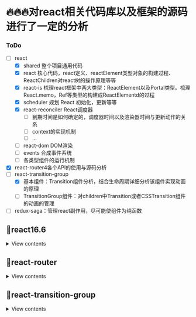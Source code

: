 # 🔥🔥🔥对react相关代码库以及框架的源码进行了一定的分析
### ToDo
- [ ] react
    - [x] shared  整个项目通用代码
    - [x] react   核心代码，react定义、reactElement类型对象的构建过程、ReactChildren对react树的操作原理等等
    - [x] react-is  梳理react框架中两大类型：ReactElement以及Portal类型。梳理React.memo，Ref等类型的构建成ReactElementd的过程
    - [x] scheduler 规划 React 初始化，更新等等
    - [x] react-reconciler  React调度器
        - [ ] 到期时间是如何确定的，调度器时间以及渲染器时间与更新动作的关系
        - [ ] context的实现机制
        - [ ] ...
    - [ ] react-dom  DOM渲染
    - [ ] events 合成事件系统
    - [ ] 各类型组件的运行机制
- [x] react-router4各个API的使用与源码分析
- [ ] react-transition-group
    - [x] 基本组件：Transition组件分析，结合生命周期详细分析该组件实现动画的原理
    - [ ] TransitionGroup组件：对children中Transition或者CSSTransition组件的动画的管理
- [ ] redux-saga：管理react副作用，尽可能使组件为纯函数

## 📖react16.6

<details>
<summary>View contents</summary>

###### <i>源码实例分析：可见[runlogic文件夹](https://github.com/BUPTlhuanyu/ReactNote/blob/master/react/runlogic/index.js)下的代码，断点分析(console.log不是一快照的方式打印结果，对引用对象的调试会不和预期)react对不同组件的处理逻辑等等运行机制</i>

<details>
<summary>🍺D1 项目目录</summary>

* [1、react源码浅析(一)：项目目录](https://github.com/BUPTlhuanyu/ReactNote/blob/master/react/blog/D1/react%E6%BA%90%E7%A0%81%E6%B5%85%E6%9E%90(%E4%B8%80)%EF%BC%9A%E9%A1%B9%E7%9B%AE%E7%9B%AE%E5%BD%95.md)
</details>

<details>
<summary>🍺D2 shared</summary>

- [1、react源码浅析(二)：shared文件夹](https://github.com/BUPTlhuanyu/ReactNote/blob/master/react/blog/D2/react%e6%ba%90%e7%a0%81%e6%b5%85%e6%9e%90(%e4%ba%8c)%ef%bc%9ashared%e6%96%87%e4%bb%b6%e5%a4%b9.md)
- [2、react源码浅析(二)：shared文件夹之ReactTreeTraversal](https://github.com/BUPTlhuanyu/ReactNote/blob/master/react/blog/D2/react%e6%ba%90%e7%a0%81%e6%b5%85%e6%9e%90(%e4%ba%8c)%ef%bc%9ashared%e6%96%87%e4%bb%b6%e5%a4%b9%e4%b9%8bReactTreeTraversal.md)
</details>

<details>
<summary>🍺D3 react</summary>

- [1、react源码浅析(三)：react文件夹-源码入口](https://github.com/BUPTlhuanyu/ReactNote/blob/master/react/blog/D3/react%e6%ba%90%e7%a0%81%e6%b5%85%e6%9e%90(%e4%b8%89)%ef%bc%9areact%e6%96%87%e4%bb%b6%e5%a4%b9-%e6%ba%90%e7%a0%81%e5%85%a5%e5%8f%a3.md)
- [2、react源码浅析(三)：ReactNoopUpdateQueue](https://github.com/BUPTlhuanyu/ReactNote/blob/master/react/blog/D3/react%e6%ba%90%e7%a0%81%e6%b5%85%e6%9e%90(%e4%b8%89)%ef%bc%9aReactNoopUpdateQueue.md)
- [3、react源码浅析(三)：ReactBaseClasses](https://github.com/BUPTlhuanyu/ReactNote/blob/master/react/blog/D3/react%e6%ba%90%e7%a0%81%e6%b5%85%e6%9e%90(%e4%b8%89)%ef%bc%9aReactBaseClasses.md)
- [4、react源码浅析(三)：Ref-Context-Lazy-forwardRef-memo](https://github.com/BUPTlhuanyu/ReactNote/blob/master/react/blog/D3/react%e6%ba%90%e7%a0%81%e6%b5%85%e6%9e%90(%e4%b8%89)%ef%bc%9aRef-Context-Lazy-forwardRef-memo.md)
- [5、react源码浅析(三)：ReactElement](https://github.com/BUPTlhuanyu/ReactNote/blob/master/react/blog/D3/react%e6%ba%90%e7%a0%81%e6%b5%85%e6%9e%90(%e4%b8%89)%ef%bc%9aReactElement.md)
- [6、react源码浅析(三)：ReactDebugCurrentFrame](https://github.com/BUPTlhuanyu/ReactNote/blob/master/react/blog/D3/react%e6%ba%90%e7%a0%81%e6%b5%85%e6%9e%90(%e4%b8%89)%ef%bc%9aReactDebugCurrentFrame.md)
- [7、react源码浅析(三)：ReactChildren](https://github.com/BUPTlhuanyu/ReactNote/blob/master/react/blog/D3/react%e6%ba%90%e7%a0%81%e6%b5%85%e6%9e%90(%e4%b8%89)%ef%bc%9aReactChildren.md)
- [ ]   8、react源码浅析(三)：Hook
- [9、react源码浅析(三)：ReactElementValidator](https://github.com/BUPTlhuanyu/ReactNote/blob/master/react/blog/D3/react%e6%ba%90%e7%a0%81%e6%b5%85%e6%9e%90(%e4%b8%89)%ef%bc%9aReactElementValidator.md)
</details>


<details>
<summary>🍺D4 react-is</summary>

###### <i>梳理react中的类型，两大类型的构建过程</i>

- [react源码浅析(四)：react-is](https://github.com/BUPTlhuanyu/ReactNote/blob/master/react/blog/D4/react%e6%ba%90%e7%a0%81%e6%b5%85%e6%9e%90(%e5%9b%9b)%ef%bc%9areact-is.md)
</details>


<details>
<summary>🍺D5 scheduler</summary>

###### <i>scheduler调度器原理，大致基本流程已给出图示，以后再给出更详细具体的调度解析，其实知道了设计思想，往后的内容都基本没问题了。</i>

###### <i>tracing及其TracingSubscriptions实现的是一个订阅监听者设计模式，暂时不对其总结</i>

- [react源码浅析(五)：scheduler](https://github.com/BUPTlhuanyu/ReactNote/blob/master/react/blog/D5/react%E6%BA%90%E7%A0%81%E6%B5%85%E6%9E%90(%E4%BA%94)%EF%BC%9Ascheduler.md)
- [react源码浅析(五)：scheduler之Tracing.js](https://github.com/BUPTlhuanyu/ReactNote/blob/master/react/blog/D5/react%E6%BA%90%E7%A0%81%E6%B5%85%E6%9E%90(%E4%BA%94)%EF%BC%9Ascheduler%E4%B9%8BTracing.js.md)
- [react源码浅析(五)：scheduler之TracingSubscriptions.js](https://github.com/BUPTlhuanyu/ReactNote/blob/master/react/blog/D5/react%E6%BA%90%E7%A0%81%E6%B5%85%E6%9E%90(%E4%BA%94)%EF%BC%9Ascheduler%E4%B9%8BTracingSubscriptions.js.md)
</details>



<details>
<summary>🍺D6 react-reconciler</summary>

###### <i>react-reconciler源码分析，直接记在我的有道云笔记中，之后会整理成md文件</i>

- [1、react源码浅析(六)：react的fiber树与页面节点树的关系](http://note.youdao.com/noteshare?id=0f7455578064b5f29fe3078ac8250a52&sub=E75C32B93D164C029A960640C40454A2)
- [2-1、react源码浅析(六)：创建container对应的root](http://note.youdao.com/noteshare?id=5f5fc67ba5ea237fe3c66ffa5f08d6f8&sub=38872ACF66C44A11AAA6D9303AA23523)
- [2-2、react源码浅析(六)：创建root下的fiber树并开始初始调度](http://note.youdao.com/noteshare?id=9e044ed4ed7575202c88b3cfc219fd78&sub=4F5BBFC31A9A417BB16AD3A905941346)
- [2-3、react源码浅析(六)：调度入口函数scheduleWork](http://note.youdao.com/noteshare?id=f0b46b71cf9d0fdc2567c71e73e219cd&sub=13597B790FE74888A94E9A637F47ACA5)
- [2-4、react源码浅析(六)：performWork调度root双向循环链表](http://note.youdao.com/noteshare?id=1ddf559cc188cd1f903801df9ea13c06&sub=C79AC4EE17354E7C8C81F54E46DD9F10)
- [2-5、react源码浅析(六)：performWorkOnRoot调度某个root的fiber树](http://note.youdao.com/noteshare?id=82c1def09e9ab49dc1f7ab12670c077d&sub=461FD4B88C714C4F86F8503DE9236B23)
- [2-6-0、react源码浅析(六)：root渲染阶段renderRoot](http://note.youdao.com/noteshare?id=478f1a3b421050d8f1b72e3b221cca59&sub=169BA6CA7850481BBA68BC53379E26D1)
- [2-6-1、react源码浅析(六)：对root执行updateHostRoot](http://note.youdao.com/noteshare?id=84df98e9c1e5cb9d1a66864b34268a7f&sub=1E16F316E66348EB945206AE4746119A)
- [2-6-2、react源码浅析(六)：对类组件执行updateClassComponent](http://note.youdao.com/noteshare?id=5b0d48c78467fea260ff1a3197584903&sub=53E81F5FF24146C785B2C34F3D048146)
- [2-6-last、react源码浅析(六)：completeUnitOfWork完成当前节点的调度](http://note.youdao.com/noteshare?id=c8a66711270ae3eb5eb6f23a109172b5&sub=C7C28307C12E4FA3949637F01CF39CEC)
- [2-7-0、react源码浅析(六)：root提交阶段completeRoot](http://note.youdao.com/noteshare?id=825ff368c0ecd1d1b8526d5d6c3048b5&sub=B99E2F7CE96F4FC495F009DD212DF07C)
- [2-7-1、react源码浅析(六)：提交阶段执行getSnapshotBeforeUpdate生命周期函数](http://note.youdao.com/noteshare?id=ad1926f61ab12c474298a160cd92d4fa&sub=EFC96133F0CF4F67AE228D41B555B9F3)
- [2-7-2、react源码浅析(六)：提交HostComponent原生HTML标签上的effect](http://note.youdao.com/noteshare?id=58e52744ed8dda929ae070b3952d688b&sub=81C6EC81F70B4EF0AC4109F3BB2A7CB7)
- [2-7-3、react源码浅析(六)：最后提交阶段，执行剩余生命周期钩子](http://note.youdao.com/noteshare?id=1401779d0c87c389ae95e1b1c4570e72&sub=5E9DF42F619B4269ADEB473A02A8604F)
- [2-8、多次执行setState的更新机制](http://note.youdao.com/noteshare?id=9883e4d7026c97098783d8db39c4fcc7&sub=B9006133C70142328B9EBDBD421EFE5D)
</details>


</details>

## 📖react-router

<details>
<summary>View contents</summary>


<details>
<summary>🍺D1</summary>

- [react-router4源码浅析(一) ：matchPath](https://github.com/BUPTlhuanyu/ReactNote/blob/master/react-router/packages/react-router/blog/D1/react-router4%E6%BA%90%E7%A0%81%E6%B5%85%E6%9E%90(%E4%B8%80)%20%EF%BC%9AmatchPath.md)
- [react-router4源码浅析(二) ：Route](https://github.com/BUPTlhuanyu/ReactNote/blob/master/react-router/packages/react-router/blog/D1/react-router4%E6%BA%90%E7%A0%81%E6%B5%85%E6%9E%90(%E4%BA%8C)%20%EF%BC%9ARoute.md)
- [react-router4源码浅析(三) ：BrowserRouter&&HashRouter](https://github.com/BUPTlhuanyu/ReactNote/blob/master/react-router/packages/react-router/blog/D1/react-router4%E6%BA%90%E7%A0%81%E6%B5%85%E6%9E%90(%E4%B8%89)%20%EF%BC%9ABrowserRouter%26%26HashRouter.md)
- [react-router4源码浅析(四) ：Router](https://github.com/BUPTlhuanyu/ReactNote/blob/master/react-router/packages/react-router/blog/D1/react-router4%E6%BA%90%E7%A0%81%E6%B5%85%E6%9E%90(%E5%9B%9B)%20%EF%BC%9ARouter.md)
- [react-router4源码浅析(五) ：generatePath](https://github.com/BUPTlhuanyu/ReactNote/blob/master/react-router/packages/react-router/blog/D1/react-router4%E6%BA%90%E7%A0%81%E6%B5%85%E6%9E%90(%E4%BA%94)%20%EF%BC%9AgeneratePath.md)
- [react-router4源码浅析(六) ：Redirect](https://github.com/BUPTlhuanyu/ReactNote/blob/master/react-router/packages/react-router/blog/D1/react-router4%E6%BA%90%E7%A0%81%E6%B5%85%E6%9E%90(%E5%85%AD)%20%EF%BC%9ARedirect.md)
- [react-router4源码浅析(七) ：Switch](https://github.com/BUPTlhuanyu/ReactNote/blob/master/react-router/packages/react-router/blog/D1/react-router4%E6%BA%90%E7%A0%81%E6%B5%85%E6%9E%90(%E4%B8%83)%20%EF%BC%9ASwitch.md)
- [react-router4源码浅析(八) ：withRouter](https://github.com/BUPTlhuanyu/ReactNote/blob/master/react-router/packages/react-router/blog/D1/react-router4%E6%BA%90%E7%A0%81%E6%B5%85%E6%9E%90(%E5%85%AB)%20%EF%BC%9AwithRouter.md)
- [react-router4源码浅析(九) ：Link](https://github.com/BUPTlhuanyu/ReactNote/blob/master/react-router/packages/react-router/blog/D1/react-router4%E6%BA%90%E7%A0%81(%E4%B9%9D)%20%EF%BC%9ALink.md)
</details>

</details>

## 📖react-transition-group

<details>
<summary>View contents</summary>


<details>
<summary>🍺D1</summary>

- [react-transition-group源码浅析(一)：Transition](https://github.com/BUPTlhuanyu/ReactNote/blob/master/react-transition-group/blog/D1/react-transition-group%E6%BA%90%E7%A0%81%E6%B5%85%E6%9E%90(%E4%B8%80)%EF%BC%9ATransition.md)
</details>

</details>